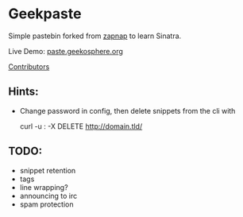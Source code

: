 Geekpaste
=========

Simple pastebin forked from [zapnap](https://github.com/zapnap/toopaste)
to learn Sinatra.

Live Demo: [paste.geekosphere.org](http://paste.geekosphere.org)

[Contributors](https://github.com/jessor/toopaste/contributors)


Hints:
------

* Change password in config, then delete snippets from the cli with

    curl -u <user>:<password> -X DELETE http://domain.tld/<snippetid>


TODO:
-----

* snippet retention
* tags
* line wrapping?
* announcing to irc
* spam protection
